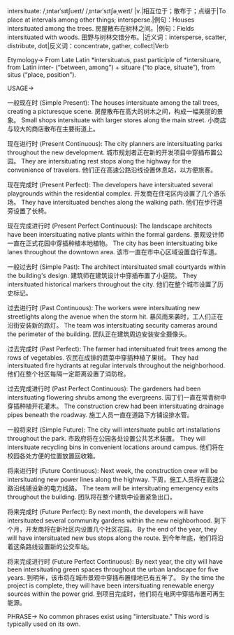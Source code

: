 intersituate: /ˌɪntərˈsɪtʃueɪt/ /ˌɪntərˈsɪtʃəˌweɪt/
|v.|相互位于；散布于；点缀于|To place at intervals among other things; intersperse.|例句：Houses intersituated among the trees.  房屋散布在树林之间。|例句：Fields intersituated with woods. 田野与树林交错分布。|近义词：intersperse, scatter, distribute, dot|反义词：concentrate, gather, collect|Verb


Etymology->
From Late Latin *intersituatus, past participle of *intersituare, from Latin inter- (“between, among”) + situare (“to place, situate”), from situs (“place, position”).


USAGE->

一般现在时 (Simple Present):
The houses intersituate among the tall trees, creating a picturesque scene.  房屋散布在高大的树木之间，构成一幅美丽的景象。
Small shops intersituate with larger stores along the main street.  小商店与较大的商店散布在主要街道上。

现在进行时 (Present Continuous):
The city planners are intersituating parks throughout the new development. 城市规划者正在新的开发项目中穿插布置公园。
They are intersituating rest stops along the highway for the convenience of travelers.  他们正在高速公路沿线设置休息站，以方便旅客。

现在完成时 (Present Perfect):
The developers have intersituated several playgrounds within the residential complex. 开发商在住宅区内设置了几个游乐场。
They have intersituated benches along the walking path.  他们在步行道旁设置了长椅。

现在完成进行时 (Present Perfect Continuous):
The landscape architects have been intersituating native plants within the formal gardens.  景观设计师一直在正式花园中穿插种植本地植物。
The city has been intersituating bike lanes throughout the downtown area.  该市一直在市中心区域设置自行车道。


一般过去时 (Simple Past):
The architect intersituated small courtyards within the building's design.  建筑师在建筑设计中穿插布置了小庭院。
They intersituated historical markers throughout the city.  他们在整个城市设置了历史标记。

过去进行时 (Past Continuous):
The workers were intersituating new streetlights along the avenue when the storm hit.  暴风雨来袭时，工人们正在沿街安装新的路灯。
The team was intersituating security cameras around the perimeter of the building.  团队正在建筑周边安装安全摄像头。

过去完成时 (Past Perfect):
The farmer had intersituated fruit trees among the rows of vegetables.  农民在成排的蔬菜中穿插种植了果树。
They had intersituated fire hydrants at regular intervals throughout the neighborhood. 他们在整个社区每隔一定距离设置了消防栓。

过去完成进行时 (Past Perfect Continuous):
The gardeners had been intersituating flowering shrubs among the evergreens. 园丁们一直在常青树中穿插种植开花灌木。
The construction crew had been intersituating drainage pipes beneath the roadway.  施工人员一直在道路下方铺设排水管。


一般将来时 (Simple Future):
The city will intersituate public art installations throughout the park.  市政府将在公园各处设置公共艺术装置。
They will intersituate recycling bins in convenient locations around campus.  他们将在校园各处方便的位置放置回收箱。

将来进行时 (Future Continuous):
Next week, the construction crew will be intersituating new power lines along the highway.  下周，施工人员将在高速公路沿线铺设新的电力线路。
The team will be intersituating emergency exits throughout the building.  团队将在整个建筑中设置紧急出口。

将来完成时 (Future Perfect):
By next month, the developers will have intersituated several community gardens within the new neighborhood.  到下个月，开发商将在新社区内设置几个社区花园。
By the end of the year, they will have intersituated new bus stops along the route. 到今年年底，他们将沿着这条路线设置新的公交车站。

将来完成进行时 (Future Perfect Continuous):
By next year, the city will have been intersituating green spaces throughout the urban landscape for five years.  到明年，该市将在城市景观中穿插布置绿地已有五年了。
By the time the project is complete, they will have been intersituating renewable energy sources within the power grid.  到项目完成时，他们将在电网中穿插布置可再生能源。



PHRASE->
No common phrases exist using "intersituate."  This word is typically used on its own.
